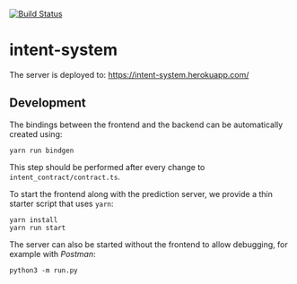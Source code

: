 [![Build Status](https://travis-ci.com/visdesignlab/intent-system.svg?branch=master)](https://travis-ci.com/visdesignlab/intent-system)

# intent-system

The server is deployed to: https://intent-system.herokuapp.com/

## Development

The bindings between the frontend and the backend can be automatically created using:

    yarn run bindgen
    
This step should be performed after every change to `intent_contract/contract.ts`.

To start the frontend along with the prediction server, we provide a thin starter script that uses `yarn`:

    yarn install
    yarn run start
    
The server can also be started without the frontend to allow debugging, for example with _Postman_:

    python3 -m run.py
